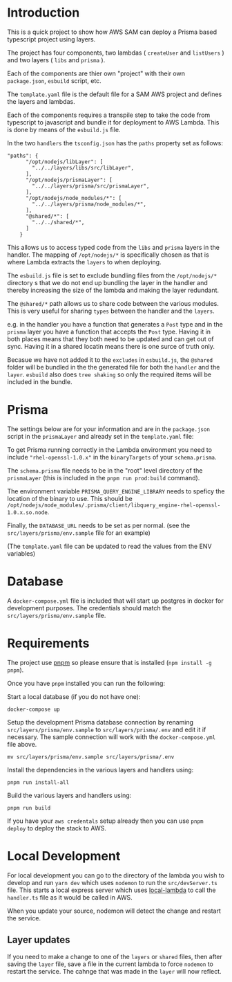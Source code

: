 # Introduction

This is a quick project to show how AWS SAM can deploy a Prisma based typescript project using layers.

The project has four components, two lambdas ( `createUser` and `listUsers` ) and two layers ( `libs` and `prisma` ).

Each of the components are thier own "project" with their own `package.json`, `esbuild` script, etc.

The `template.yaml` file is the default file for a SAM AWS project and defines the layers and lambdas.

Each of the components requires a transpile step to take the code from typescript to javascript and bundle it for deployment to AWS Lambda. This is done by means of the `esbuild.js` file.

In the two `handlers` the `tsconfig.json` has the `paths` property set as follows:

```
"paths": {
      "/opt/nodejs/libLayer": [
        "../../layers/libs/src/libLayer",
      ],
      "/opt/nodejs/prismaLayer": [
        "../../layers/prisma/src/prismaLayer",
      ],
      "/opt/nodejs/node_modules/*": [
        "../../layers/prisma/node_modules/*",
      ],
      "@shared/*": [
        "../../shared/*",
      ]
    }
```

This allows us to access typed code from the `libs` and `prisma` layers in the handler. The mapping of `/opt/nodejs/*` is specifically chosen as that is where Lambda extracts the `layers` to when deploying.

The `esbuild.js` file is set to exclude bundling files from the `/opt/nodejs/*` directory s that we do not end up bundling the layer in the handler and thereby increasing the size of the lambda and making the layer redundant.

The `@shared/*` path allows us to share code between the various modules. This is very useful for sharing `types` between the handler and the `layers`.

e.g. in the handler you have a function that generates a `Post` type and in the `prisma` layer you have a function that accepts the `Post` type. Having it in both places means that they both need to be updated and can get out of sync. Having it in a shared locatin means there is one surce of truth only.

Becasue we have not added it to the `excludes` in `esbuild.js`, the `@shared` folder will be bundled in the the generated file for both the `handler` and the `layer`. `esbuild` also does `tree shaking` so only the required items will be included in the bundle.

# Prisma

The settings below are for your information and are in the `package.json` script in the `prismaLayer` and already set in the `template.yaml` file:

To get Prisma running correctly in the Lambda environment you need to include `"rhel-openssl-1.0.x"` in the `binaryTargets` of your `schema.prisma`.

The `schema.prisma` file needs to be in the "root" level directory of the `prismaLayer` (this is included in the `pnpm run prod:build` command).

The environment variable `PRISMA_QUERY_ENGINE_LIBRARY` needs to speficy the location of the binary to use. This should be `/opt/nodejs/node_modules/.prisma/client/libquery_engine-rhel-openssl-1.0.x.so.node`.

Finally, the `DATABASE_URL` needs to be set as per normal. (see the `src/layers/prisma/env.sample` file for an example)

(The `template.yaml` file can be updated to read the values from the ENV variables)

# Database

A `docker-compose.yml` file is included that will start up postgres in docker for development purposes. The credentials should match the `src/layers/prisma/env.sample` file.

# Requirements

The project use [pnpm](https://pnpm.io/) so please ensure that is installed (`npm install -g pnpm`).

Once you have `pnpm` installed you can run the following:

Start a local database (if you do not have one):

```
docker-compose up
```

Setup the development Prisma database connection by renaming `src/layers/prisma/env.sample` to `src/layers/prisma/.env` and edit it if necessary. The sample connection will work with the `docker-compose.yml` file above.

```
mv src/layers/prisma/env.sample src/layers/prisma/.env
```

Install the dependencies in the various layers and handlers using:

```
pnpm run install-all
```

Build the various layers and handlers using:

```
pnpm run build
```

If you have your `aws credentals` setup already then you can use `pnpm deploy` to deploy the stack to AWS.

# Local Development

For local development you can go to the directory of the lambda you wish to develop and run `yarn dev` which uses `nodemon` to run the `src/devServer.ts` file. This starts a local express server which uses [local-lambda](https://github.com/ashiina/lambda-local) to call the `handler.ts` file as it would be called in AWS.

When you update your source, nodemon will detect the change and restart the service.

## Layer updates

If you need to make a change to one of the `layers` or `shared` files, then after saving the `layer` file, save a file in the current lambda to force `nodemon` to restart the service. The cahnge that was made in the `layer` will now reflect.